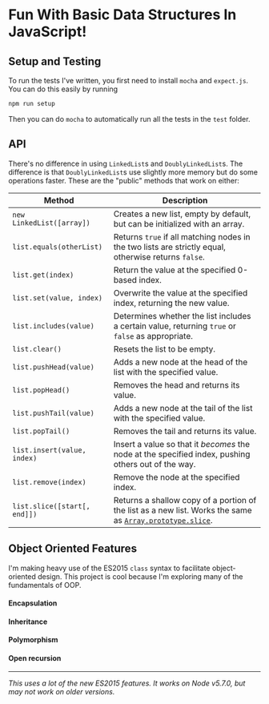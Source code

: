 # Fun With Basic Data Structures In JavaScript!

## Setup and Testing

To run the tests I've written, you first need to install `mocha` and `expect.js`. You can do this easily by running

```bash
npm run setup
```

Then you can do `mocha` to automatically run all the tests in the `test` folder.

## API

There's no difference in using `LinkedList`s and `DoublyLinkedList`s. The difference is that `DoublyLinkedList`s use slightly more memory but do some operations faster. These are the "public" methods that work on either:

| Method | Description |
| --- | --- |
| `new LinkedList([array])` | Creates a new list, empty by default, but can be initialized with an array. |
| `list.equals(otherList)` | Returns `true` if all matching nodes in the two lists are strictly equal, otherwise returns `false`. |
| `list.get(index)` | Return the value at the specified 0-based index. |
| `list.set(value, index)` | Overwrite the value at the specified index, returning the new value. |
| `list.includes(value)` | Determines whether the list includes a certain value, returning `true` or `false` as appropriate. |
| `list.clear()` | Resets the list to be empty. |
| `list.pushHead(value)` | Adds a new node at the head of the list with the specified value. |
| `list.popHead()` | Removes the head and returns its value. |
| `list.pushTail(value)` | Adds a new node at the tail of the list with the specified value. |
| `list.popTail()` | Removes the tail and returns its value. |
| `list.insert(value, index)` | Insert a value so that it *becomes* the node at the specified index, pushing others out of the way. |
| `list.remove(index)` | Remove the node at the specified index. |
| `list.slice([start[, end]])` | Returns a shallow copy of a portion of the list as a new list. Works the same as [`Array.prototype.slice`](https://developer.mozilla.org/en-US/docs/Web/JavaScript/Reference/Global_Objects/Array/slice). |

## Object Oriented Features

I'm making heavy use of the ES2015 `class` syntax to facilitate object-oriented design. This project is cool because I'm exploring many of the fundamentals of OOP.

#### Encapsulation

#### Inheritance

#### Polymorphism

#### Open recursion

***

_This uses a lot of the new ES2015 features. It works on Node v5.7.0, but may not work on older versions._
